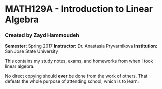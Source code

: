 # MATH129A - Introduction to Linear Algebra
### Created by Zayd Hammoudeh

**Semester:** Spring 2017
**Instructor:** Dr. Anastasia Pryvarnikova
**Institution:** San Jose State University

This contains my study notes, exams, and homeworks from when I took linear algebra.

No direct copying should **ever** be done from the work of others.  That defeats the whole purpose of attending school, which is to learn.